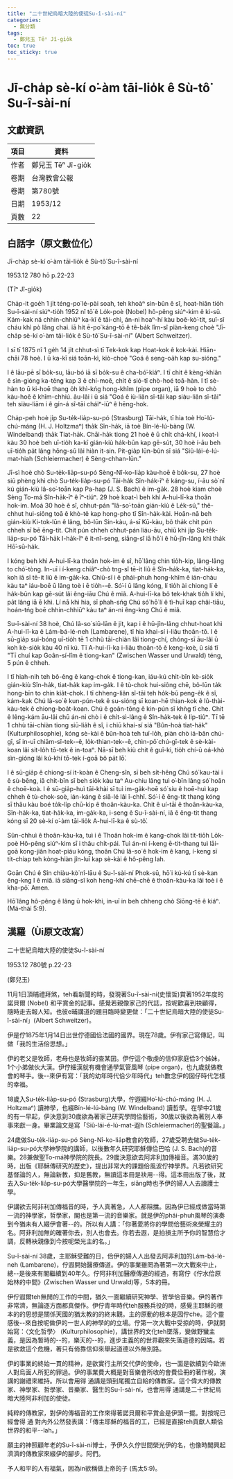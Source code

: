 ```yaml
---
title: "二十世紀烏暗大陸的使徒Su-î-sài-ní"
categories:
  - 無分類
tags:
  - 鄭兒玉 Tēⁿ Jî-gio̍k
toc: true
toc_sticky: true
---
```


# Jī-cha̍p sè-kí o͘-àm tāi-lio̍k ê Sù-tô͘ Su-î-sài-ní

## 文獻資訊

| 項目 | 資料 |
|---|---|
| 作者 | 鄭兒玉 Tēⁿ Jî-gio̍k |
| 卷期 | 台灣教會公報 |
| 卷期 | 第780號 |
| 日期 | 1953/12 |
| 頁數 | 22 |

## 白話字（原文數位化）

Jī-cha̍p sè-kí o͘-àm tāi-lio̍k ê Sù-tô͘ Su-î-sài-ní

1953.12 780 hō p.22-23

(Tīⁿ Jî-gio̍k)

Cha̍p-it goe̍h 1 ji̍t téng-po͘ lé-pài soah, teh khoàⁿ sin-bûn ê sî, hoat-hiān tio̍h Su-î-sài-ní siúⁿ-tio̍h 1952 nî tō͘ ê Lo̍k-poè (Nobel) hô-pêng siúⁿ-kim ê kì-sū. Kám-kak ná chhin-chhiūⁿ ka-kī ê tāi-chì, án-ni hoaⁿ-hí kàu boē-kò͘-tit, suî-sî cháu khì pò lâng chai. iā hit ē-po͘ káng-tō ê tê-ba̍k lîm-sî piàn-keng choè "Jī-cha̍p sè-kí o͘-àm tāi-lio̍k ê Sù-tô͘ Su-î-sài-ní" (Albert Schweitzer).

I sī tī 1875 nî 1 ge̍h 14 ji̍t chhut-sì tī Tek-kok kap Hoat-kok ê kok-kài. Hiān-chāi 78 hoè. I ū ka-kī siá toān-kì, kiò-choè "Goá ê seng-oa̍h kap su-sióng."

I ê lāu-pē sī bo̍k-su, lāu-bó iā sī bo̍k-su ê cha-bó͘-kiáⁿ. I tī chit ê kèng-khiân ê sìn-gióng ka-têng kap 3 ê chí-moē, chi̍t ê sió-tī chò-hoé toā-hàn. I tī sè-hàn to ū ki-hoē thang o̍h khì-kńg hong-khîm (pipe organ), iā 9 hoè to chò kàu-hoē ê khîm-chhiú. āu-lâi i ū siá "Goá ê iù-liân sî-tāi kap siàu-liân sî-tāi" teh siàu-liām i ê gín-á sî-tāi cháiⁿ-iūⁿ ê hēng-hok.

Cha̍p-peh hoè ji̍p Su-te̍k-lia̍p-su-pó (Strasburg) Tāi-ha̍k, tī hia toè Ho͘-lú-chú-máng (H. J. Holtzmaⁿ) tha̍k Sîn-ha̍k, iā toè Bín-lé-lú-bàng (W. Windelband) tha̍k Tiat-ha̍k. Chāi-ha̍k tiong 21 hoè ê ū chi̍t chá-khí, i koat-ì kàu 30 hoè beh uī-tio̍h ka-kī gián-kiù ha̍k-būn kap gē-su̍t, 30 hoè í-āu beh uī-tio̍h pa̍t lâng hōng-sū lâi hiàn it-sin. Pit-gia̍p lūn-bûn sī siá "Siû-lái-é-lú-mat-hiah (Schleiermacher) ê Sèng-chhan-lūn."

Jī-sì hoè chò Su-te̍k-lia̍p-su-pó Sèng-Nî-ko-lia̍p kàu-hoē ê bo̍k-su, 27 hoè siū phèng khì chò Su-te̍k-lia̍p-su-pó Tāi-ha̍k Sîn-ha̍k-īⁿ ê káng-su, í-āu sò͘ nî kú gián-kiù Iâ-so͘-toān kap Pa-hap (J. S. Bach) ê im-ga̍k. 28 hoè kiam choè Sèng To-má Sîn-ha̍k-īⁿ ê īⁿ-tiúⁿ. 29 hoè koat-ì beh khì A-hui-lī-ka thoân hok-im. Moá 30 hoè ê sî, chhut-pán "Iâ-so͘-toān gián-kiù ê Le̍k-sú," thê-chhut hui-siông toā ê khò-tê kap hong-pho tī Sîn-ha̍k-kài. Hoān-nā beh gián-kiù Ki-tok-lūn ê lâng, bô-lūn Sin-kàu, á-sī Kū-kàu, bô tha̍k chit pún chheh sī bē ēng-tit. Chit pún chheh chhut-pán liáu-āu, chiū khì ji̍p Su-te̍k-lia̍p-su-pó Tāi-ha̍k I-ha̍k-īⁿ ê it-nî-seng, siāng-sî iā hō͘ i ê hū-jîn-lâng khì tha̍k Hō͘-sū-ha̍k.

I kóng beh khì A-hui-lī-ka thoân hok-im ê sî, hō͘ lâng chin tio̍h-kip, lâng-lâng to chó͘-tòng. In-uī i í-keng chiâⁿ-chò tng-sî tē-it liû ê Sîn-ha̍k-ka, tiat-ha̍k-ka, koh iā sī tē-it liû ê im-ga̍k-ka. Chiū-sī i ê phái-phuh hong-khîm ê ián-chàu kàu taⁿ iáu-boē ū lâng toè i ē tio̍h--ê. Só͘-í ū lâng kóng, lí tio̍h ài chiong lí ê ha̍k-būn kap gē-su̍t lâi êng-iāu Chú ê miâ. A-hui-lī-ka bô tek-khak tio̍h lí khì, pa̍t lâng iā ē khì. Lí nā khì hia, sī phah-sńg Chú só͘ hō͘ lí ê tì-huī kap châi-tiāu, hoán-tńg boē chhin-chhiūⁿ kàu taⁿ án-ni êng-kng Chú ê miâ.

Su-î-sài-ní 38 hoè, Chú Iâ-so͘ siū-lān ê ji̍t, kap i ê hū-jîn-lâng chhut-hoat khì A-hui-lī-ka ê Lám-bá-lé-neh (Lambarene), tī hia khai-sí i-liâu thoân-tō. I ê sū-gia̍p sui-bóng uī-tio̍h tē 1 chhù tāi-chiàn lâi tiong-chí, chóng-sī āu-lâi ū koh kè-sio̍k kàu 40 nî kú. Tī A-hui-lī-ka i-liâu thoân-tō ê keng-koè, ū siá tī "Tī chuí kap Goân-sí-lîm ê tiong-kan" (Zwischen Wasser und Urwald) téng, 5 pún ê chheh.

I tī hiah-nih teh bô-êng ê kang-chok ê tiong-kan, iáu-kú chi̍t-bīn kè-sio̍k gián-kiù Sîn-ha̍k, tiat-ha̍k kap im-ga̍k. I ê tù-chok hui-siông chē, bô-lūn ta̍k hong-bīn to chin kia̍t-chok. I tī chheng-liân sî-tāi teh ho̍k-bū peng-e̍k ê sî, kám-kak Chú Iâ-so͘ ê kun-pún-tek ê su-sióng sī koan-hē thian-kok ê Iû-thài-kàu-tek ê chiong-boa̍t-koan. Chú ê goân-tōng ê kin-pún sī khǹg tī che. Chit ê lêng-kám āu-lâi chū án-ni chò i ê chi̍t-sì-lâng ê Sîn-ha̍k-tek ê li̍p-tiûⁿ. Tī tē 1 chhù tāi-chiàn tiong siū-lia̍h ê sî, i chiū khai-sí siá "Bûn-hoà tiat-ha̍k" (Kulturphilosophie), kóng sè-kài ê bûn-hoà teh tuī-lo̍h, piàn chò iá-bân chú-gī, sī in-uī chiām-sî-tek--ê, lo̍k-thian-tek--ê, chìn-pō͘ chú-gī-tek ê sè-kài-koan lâi sit-lo̍h tō-tek ê in-toaⁿ. Nā-sī beh kiù chit ê guî-ki, tio̍h chí-ū oá-khò sìn-gióng lâi kú-khí tō-tek í-goā bô pa̍t lō͘.

I ê sū-gia̍p ê chiong-sí it-koàn ê Cheng-sîn, sī beh si̍t-hêng Chú só͘ kau-tài i ê sù-bēng, iā chi̍t-bīn sī beh sio̍k kàu taⁿ Au-chiu lâng tuì o͘-bīn lâng só͘ hoān ê choē-koà. I ê sū-gia̍p-huì tāi-khài sī tuì im-ga̍k-hoē só͘ siu ê hoē-huì kap chheh ê tù-chok-soè, ián-káng ê siā-lé lâi î-chhî. Só͘-í ē ēng-tit thang kóng sī thâu kàu boé to̍k-li̍p chū-kip ê thoân-kàu-ka. Chit ê uí-tāi ê thoân-kàu-ka, Sîn-ha̍k-ka, tiat-ha̍k-ka, im-ga̍k-ka, i-seng ê Su-î-sài-ní, iā ē ēng-tit thang kóng sī 20 sè-kí o͘-àm tāi-lio̍k A-hui-lī-ka ê sù-tô͘.

Sûn-chhuì ê thoân-kàu-ka, tuì i ê Thoân hok-im ê kang-chok lâi tit-tio̍h Lo̍k-poè Hô-pêng siúⁿ-kim sī i thâu chi̍t-pái. Tuì án-ni í-keng ē-tit-thang tuì lāi-goā kong-jiân hoat-piáu kóng, thoân Chú Iâ-so͘ ê hok-im ê kang, í-keng sī ti̍t-chiap teh kòng-hiàn jîn-luī kap sè-kài ê hô-pêng lah.

Goān Chú ê Sîn chiàu-kò͘ nî-lāu ê Su-î-sài-ní Phok-sū, hō͘ i kú-kú tī sè-kan êng-kng I ê miâ. iā siāng-sî koh heng-khí chē-chē ê thoân-kàu-ka lâi toè i ê kha-pō͘. Amen.

Hō͘ lâng hô-pêng ê lâng ū hok-khì, in-uī in beh chheng chò Siōng-tē ê kiáⁿ. (Má-thài 5:9).

## 漢羅（Ùi原文改寫）

二十世紀烏暗大陸的使徒Su-î-sài-ní

1953.12 780號 p.22-23

(鄭兒玉)

11月1日頂晡禮拜煞，teh看新聞的時，發現著Su-î-sài-ní(史懷哲)賞著1952年度的諾貝爾 (Nobel) 和平賞金的記事。感覺若親像家己的代誌，按呢歡喜到袂顧得，隨時走去報人知。也彼e晡講道的題目臨時變更做：「二十世紀烏暗大陸的使徒Su-î-sài-ní」(Albert Schweitzer)。

伊是佇1875年1月14日出世佇德國佮法國的國界。現在78歲。伊有家己寫傳記，叫做「我的生活佮思想。」

伊的老父是牧師，老母也是牧師的查某囝。伊佇這个敬虔的信仰家庭佮3个姊妹，1个小弟做伙大漢。伊佇細漢就有機會通學氣管風琴 (pipe organ)，也九歲就做教會的琴手。後--來伊有寫：「我的幼年時代佮少年時代」teh數念伊的囡仔時代怎樣的幸福。

18歲入Su-te̍k-lia̍p-su-pó (Strasburg)大學，佇遐綴Ho͘-lú-chú-máng (H. J. Holtzmaⁿ) 讀神學，也綴Bín-lé-lú-bàng (W. Windelband) 讀哲學。在學中21歲的有一早起，伊決意到30歲欲為著家己研究學問佮藝術，30歲以後欲為著別人奉事來獻一身。畢業論文是寫「Siû-lái-é-lú-mat-遐h (Schleiermacher)的聖餐論。」

24歲做Su-te̍k-lia̍p-su-pó Sèng-Nî-ko-lia̍p教會的牧師，27歲受聘去做Su-te̍k-lia̍p-su-pó大學神學院的講師，以後數年久研究耶穌傳佮巴哈 (J. S. Bach)的音樂。28兼做聖To-má神學院的院長。29歲決意欲去阿非利加傳福音。滿30歲的時，出版《耶穌傳研究的歷史》，提出非常大的課題佮風波佇神學界。凡若欲研究基督論的人，無論新教，抑是舊教，無讀這本冊是袂用--得。這本冊出版了後，就去入Su-te̍k-lia̍p-su-pó大學醫學院的一年生，siāng時也予伊的婦人人去讀護士學。

伊講欲去阿非利加傳福音的時，予人真著急，人人都阻擋。因為伊已經成做當時第一流的神學家，哲學家，閣也是第一流的音樂家。就是伊的phái-phuh風琴的演奏到今猶未有人綴伊會著--的。所以有人講：「你著愛將你的學問佮藝術來榮耀主的名。阿非利加無的確著你去，別人也會去。你若去遐，是拍損主所予你的智慧佮才調，反轉袂親像到今按呢榮光主的名。」

Su-î-sài-ní 38歲，主耶穌受難的日，佮伊的婦人人出發去阿非利加的Lám-bá-lé-neh (Lambarene)，佇遐開始醫療傳道。伊的事業雖罔為著第一次大戰來中止，總--是後來有閣繼續到40年久。佇阿非利加醫療傳道的經過，有寫佇《佇水佮原始林的中間》(Zwischen Wasser und Urwald)等，5本的冊。

伊佇遐爾teh無閒的工作的中間，猶久一面繼續研究神學、哲學佮音樂。伊的著作非常濟，無論逐方面都真傑作。伊佇青年時代teh服務兵役的時，感覺主耶穌的根本的的思想是關係天國的猶太教的的終末觀。主的原動的根本是囥佇che。這个靈感後--來自按呢做伊的一世人的神學的的立場。佇第一次大戰中受掠的時，伊就開始寫：〈文化哲學〉 (Kulturphilosophie)，講世界的文化teh墜落，變做野蠻主義，是因為暫時的--的，樂天的--的，進步主義的的世界觀來失落道德的因端。若是欲救這个危機，著只有倚靠信仰來舉起道德以外無別路。

伊的事業的終始一貫的精神，是欲實行主所交代伊的使命，也一面是欲續到今歐洲人對烏面人所犯的罪過。伊的事業費大概是對音樂會所收的會費佮冊的著作稅，演講的謝禮來維持。所以會用得 通講是頭到尾獨立自給的傳教家。這个偉大的傳教家、神學家、哲學家、音樂家、醫生的Su-î-sài-ní，也會用得 通講是二十世紀烏暗大陸阿非利加的使徒。

純粹的傳教家，對伊的傳福音的工作來得著諾貝爾和平賞金是伊頭一擺。對按呢已經會得 通 對內外公然發表講：「傳主耶穌的福音的工，已經是直接teh貢獻人類佮世界的和平--lah。」

願主的神照顧年老的Su-î-sài-ní博士，予伊久久佇世間榮光伊的名，也像時閣興起濟濟的傳教家來綴伊的腳步。阿們。

予人和平的人有福氣，因為in欲稱做上帝的子 (馬太5:9)。
